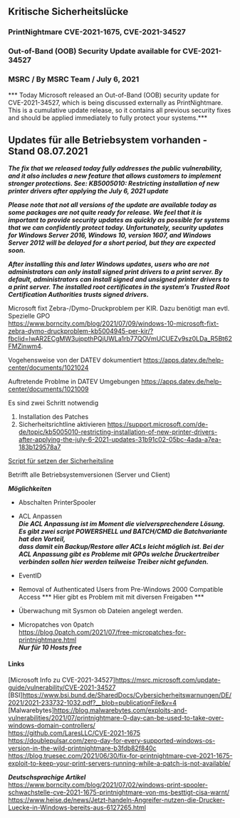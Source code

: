 ## Kritische Sicherheitslücke
### PrintNightmare CVE-2021-1675, CVE-2021-34527

### Out-of-Band (OOB) Security Update available for CVE-2021-34527
### MSRC / By MSRC Team / July 6, 2021
*** Today Microsoft released an Out-of-Band (OOB) security update for CVE-2021-34527, which is being discussed externally as PrintNightmare. This is a cumulative update release, so it contains all previous security fixes and should be applied immediately to fully protect your systems.***  

## Updates für alle Betriebsystem vorhanden - Stand 08.07.2021
  
***The fix that we released today fully addresses the public vulnerability, and it also includes a new feature that allows customers to implement stronger protections. See: KB5005010: Restricting installation of new printer drivers after applying the July 6, 2021 update***   
  
***Please note that not all versions of the update are available today as some packages are not quite ready for release. We feel that it is important to provide security updates as quickly as possible for systems that we can confidently protect today. Unfortunately, security updates for Windows Server 2016, Windows 10, version 1607, and Windows Server 2012 will be delayed for a short period, but they are expected soon.***  

***After installing this and later Windows updates, users who are not administrators can only install signed print drivers to a print server. By default, administrators can install signed and unsigned printer drivers to a print server. The installed root certificates in the system’s Trusted Root Certification Authorities trusts signed drivers.***   
   

Microsoft fixt Zebra-/Dymo-Druckproblem per KIR. 
Dazu benötigt man evtl. Spezielle GPO  
https://www.borncity.com/blog/2021/07/09/windows-10-microsoft-fixt-zebra-dymo-druckproblem-kb5004945-per-kir/?fbclid=IwAR2ECgMW3ujppthPQjUWLa1rb77QOVmUCUEZv9sz0LDa_R5Bt62FMZinwm4. 
   

Vogehensweise von der DATEV dokumentiert
https://apps.datev.de/help-center/documents/1021024

Auftretende Problme in DATEV Umgebungen
https://apps.datev.de/help-center/documents/1021009

Es sind zwei Schritt notwendig  
1) Installation des Patches   
2) Sicherheitsrichtline aktivieren <https://support.microsoft.com/de-de/topic/kb5005010-restricting-installation-of-new-printer-drivers-after-applying-the-july-6-2021-updates-31b91c02-05bc-4ada-a7ea-183b129578a7> 

[Script für setzen der Sicherheitsline](https://github.com/glshnu/PrintNightmare/blob/main/RestrictDriverInstallationToAdministrators.cmd)  



Betrifft alle Betriebsystemversionen (Server und Client)

***Möglichkeiten***

* Abschalten PrinterSpooler

* ACL Anpassen  
***Die ACL Anpassung ist im Moment die vielversprechendere Lösung.  
Es gibt zwei script POWERSHELL und BATCH/CMD die Batchvariante hat den Vorteil,  
dass damit ein Backup/Restore aller ACLs leicht möglich ist.
Bei der ACL Anpassung gibt es Probleme mit GPOs welche Druckertreiber verbinden sollen
hier werden teilweise Treiber nicht gefunden.***

* EventID

* Removal of Authenticated Users from Pre-Windows 2000 Compatible Access
*** Hier gibt es Problem mit mit diversen Freigaben ***

* Überwachung mit Sysmon ob Dateien angelegt werden. 

* Micropatches von 0patch  
<https://blog.0patch.com/2021/07/free-micropatches-for-printnightmare.html>  
***Nur für 10 Hosts free***


#### Links
[Microsoft Info zu CVE-2021-34527]<https://msrc.microsoft.com/update-guide/vulnerability/CVE-2021-34527>  
[BSI]<https://www.bsi.bund.de/SharedDocs/Cybersicherheitswarnungen/DE/2021/2021-233732-1032.pdf?__blob=publicationFile&v=4>  
[Malwarebytes]<https://blog.malwarebytes.com/exploits-and-vulnerabilities/2021/07/printnightmare-0-day-can-be-used-to-take-over-windows-domain-controllers/>  
<https://github.com/LaresLLC/CVE-2021-1675>  
<https://doublepulsar.com/zero-day-for-every-supported-windows-os-version-in-the-wild-printnightmare-b3fdb82f840c>  
<https://blog.truesec.com/2021/06/30/fix-for-printnightmare-cve-2021-1675-exploit-to-keep-your-print-servers-running-while-a-patch-is-not-available/>  

***Deutschsprachige Artikel***   
<https://www.borncity.com/blog/2021/07/02/windows-print-spooler-schwachstelle-cve-2021-1675-printnightmare-von-ms-besttigt-cisa-warnt/>  
<https://www.heise.de/news/Jetzt-handeln-Angreifer-nutzen-die-Drucker-Luecke-in-Windows-bereits-aus-6127265.html>  
